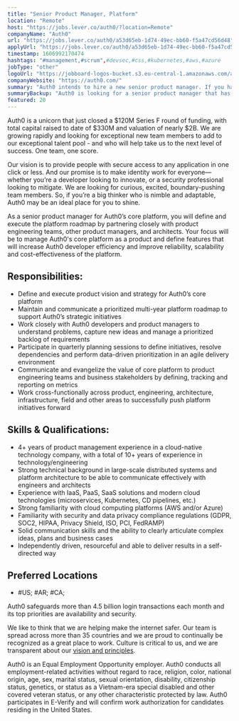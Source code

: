```yaml
---
title: "Senior Product Manager, Platform"
location: "Remote"
host: "https://jobs.lever.co/auth0/?location=Remote"
companyName: "Auth0"
url: "https://jobs.lever.co/auth0/a53d65eb-1d74-49ec-bb60-f5a47cd56d48"
applyUrl: "https://jobs.lever.co/auth0/a53d65eb-1d74-49ec-bb60-f5a47cd56d48/apply"
timestamp: 1606992170474
hashtags: "#management,#scrum",#devsec,#css,#kubernetes,#aws,#azure
jobType: "other"
logoUrl: "https://jobboard-logos-bucket.s3.eu-central-1.amazonaws.com/auth0"
companyWebsite: "https://auth0.com/"
summary: "Auth0 intends to hire a new senior product manager. If you have 4+ years of product management experience in a cloud-native technology company, with a total of 10+ years of experience in technology/engineering, consider applying."
summaryBackup: "Auth0 is looking for a senior product manager that has experience in: #devsec, #css, #kubernetes."
featured: 20
---
```


Auth0 is a unicorn that just closed a $120M Series F round of funding, with total capital raised to date of $330M and valuation of nearly $2B. We are growing rapidly and looking for exceptional new team members to add to our exceptional talent pool - and who will help take us to the next level of success. One team, one score. 

Our vision is to provide people with secure access to any application in one click or less. And our promise is to make identity work for everyone—whether you’re a developer looking to innovate, or a security professional looking to mitigate. We are looking for curious, excited, boundary-pushing team members. So, if you’re a big thinker who is nimble and adaptable, Auth0 may be an ideal place for you to shine.

As a senior product manager for Auth0’s core platform, you will define and execute the platform roadmap by partnering closely with product engineering teams, other product managers, and architects. Your focus will be to manage Auth0's core platform as a product and define features that will increase Auth0 developer efficiency and improve reliability, scalability and cost-effectiveness of the platform.

## Responsibilities:

*   Define and execute product vision and strategy for Auth0’s core platform
*   Maintain and communicate a prioritized multi-year platform roadmap to support Auth0’s strategic initiatives
*   Work closely with Auth0 developers and product managers to understand problems, capture new ideas and manage a prioritized backlog of requirements
*   Participate in quarterly planning sessions to define initiatives, resolve dependencies and perform data-driven prioritization in an agile delivery environment
*   Communicate and evangelize the value of core platform to product engineering teams and business stakeholders by defining, tracking and reporting on metrics
*   Work cross-functionally across product, engineering, architecture, infrastructure, field and other areas to successfully push platform initiatives forward

## Skills & Qualifications:

*   4+ years of product management experience in a cloud-native technology company, with a total of 10+ years of experience in technology/engineering
*   Strong technical background in large-scale distributed systems and platform architecture to be able to communicate effectively with engineers and architects
*   Experience with IaaS, PaaS, SaaS solutions and modern cloud technologies (microservices, Kubernetes, CD pipelines, etc.)
*   Strong familiarity with cloud computing platforms (AWS and/or Azure)
*   Familiarity with security and data privacy compliance regulations (GDPR, SOC2, HIPAA, Privacy Shield, ISO, PCI, FedRAMP)
*   Solid communication skills and the ability to clearly articulate complex ideas, plans and business cases
*   Independently driven, resourceful and able to deliver results in a self-directed way

## Preferred Locations

*   #US; #AR; #CA;

Auth0 safeguards more than 4.5 billion login transactions each month and its top priorities are availability and security.

We like to think that we are helping make the internet safer. Our team is spread across more than 35 countries and we are proud to continually be recognized as a great place to work. Culture is critical to us, and we are transparent about our [vision and principles](https://auth0.com/blog/the-developer-first-identity-platform-auth0-story-and-future). 

Auth0 is an Equal Employment Opportunity employer. Auth0 conducts all employment-related activities without regard to race, religion, color, national origin, age, sex, marital status, sexual orientation, disability, citizenship status, genetics, or status as a Vietnam-era special disabled and other covered veteran status, or any other characteristic protected by law. Auth0 participates in E-Verify and will confirm work authorization for candidates residing in the United States.
